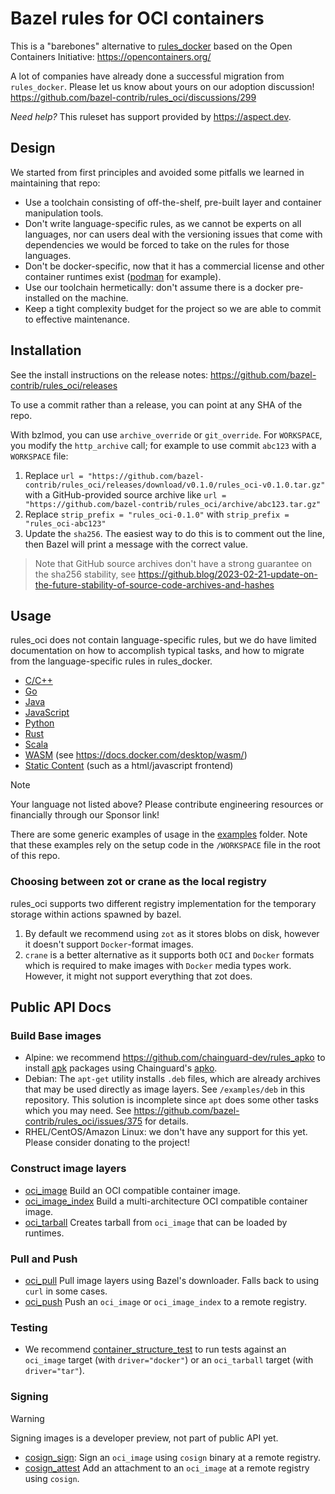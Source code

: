 # Bazel rules for OCI containers

This is a "barebones" alternative to [rules_docker](https://github.com/bazelbuild/rules_docker) based on the Open Containers Initiative: <https://opencontainers.org/>

A lot of companies have already done a successful migration from `rules_docker`. Please let us know about yours on our adoption discussion!
<https://github.com/bazel-contrib/rules_oci/discussions/299>

_Need help?_ This ruleset has support provided by https://aspect.dev.

## Design

We started from first principles and avoided some pitfalls we learned in maintaining that repo:

- Use a toolchain consisting of off-the-shelf, pre-built layer and container manipulation tools.
- Don't write language-specific rules, as we cannot be experts on all languages, nor can users deal with the versioning issues
  that come with dependencies we would be forced to take on the rules for those languages.
- Don't be docker-specific, now that it has a commercial license and other container runtimes exist ([podman](https://podman.io/) for example).
- Use our toolchain hermetically: don't assume there is a docker pre-installed on the machine.
- Keep a tight complexity budget for the project so we are able to commit to effective maintenance.

## Installation

See the install instructions on the release notes: <https://github.com/bazel-contrib/rules_oci/releases>

To use a commit rather than a release, you can point at any SHA of the repo.

With bzlmod, you can use `archive_override` or `git_override`. For `WORKSPACE`, you modify the `http_archive` call; for example to use commit `abc123` with a `WORKSPACE` file:

1. Replace `url = "https://github.com/bazel-contrib/rules_oci/releases/download/v0.1.0/rules_oci-v0.1.0.tar.gz"`
   with a GitHub-provided source archive like `url = "https://github.com/bazel-contrib/rules_oci/archive/abc123.tar.gz"`
1. Replace `strip_prefix = "rules_oci-0.1.0"` with `strip_prefix = "rules_oci-abc123"`
1. Update the `sha256`. The easiest way to do this is to comment out the line, then Bazel will
   print a message with the correct value.

> Note that GitHub source archives don't have a strong guarantee on the sha256 stability, see
> <https://github.blog/2023-02-21-update-on-the-future-stability-of-source-code-archives-and-hashes>

## Usage

rules_oci does not contain language-specific rules, but we do have limited documentation on how to accomplish typical tasks, and how to migrate from the language-specific rules in rules_docker.

- [C/C++](docs/cpp.md)
- [Go](docs/go.md)
- [Java](docs/java.md)
- [JavaScript](docs/javascript.md)
- [Python](docs/python.md)
- [Rust](docs/rust.md)
- [Scala](docs/scala.md)
- [WASM](https://github.com/bazel-contrib/rules_oci/tree/main/e2e/wasm) (see https://docs.docker.com/desktop/wasm/)
- [Static Content](docs/static_content.md) (such as a html/javascript frontend)

> [!NOTE]
> Your language not listed above? Please contribute engineering resources or financially through our Sponsor link!

There are some generic examples of usage in the [examples](https://github.com/bazel-contrib/rules_oci/tree/main/examples) folder.
Note that these examples rely on the setup code in the `/WORKSPACE` file in the root of this repo.

### Choosing between zot or crane as the local registry

rules_oci supports two different registry implementation for the temporary storage within actions spawned by bazel.

1. By default we recommend using `zot` as it stores blobs on disk, however it doesn't support `Docker`-format images.
2. `crane` is a better alternative as it supports both `OCI` and `Docker` formats which is required to make images with `Docker` media types work. However, it might not support everything that zot does.

## Public API Docs

### Build Base images

- Alpine: we recommend <https://github.com/chainguard-dev/rules_apko> to
  install [apk](https://wiki.alpinelinux.org/wiki/Package_management) packages
  using Chainguard's [apko](https://apko.dev).
- Debian: The `apt-get` utility installs `.deb` files, which are already archives
  that may be used directly as image layers. See `/examples/deb` in this repository.
  This solution is incomplete since `apt` does some other tasks which you may need.
  See https://github.com/bazel-contrib/rules_oci/issues/375 for details.
- RHEL/CentOS/Amazon Linux: we don't have any support for this yet. Please consider donating to the project!

### Construct image layers

- [oci_image](docs/image.md) Build an OCI compatible container image.
- [oci_image_index](docs/image_index.md) Build a multi-architecture OCI compatible container image.
- [oci_tarball](docs/tarball.md) Creates tarball from `oci_image` that can be loaded by runtimes.

### Pull and Push

- [oci_pull](docs/pull.md) Pull image layers using Bazel's downloader. Falls back to using `curl` in some cases.
- [oci_push](docs/push.md) Push an `oci_image` or `oci_image_index` to a remote registry.

### Testing

- We recommend [container_structure_test](https://github.com/GoogleContainerTools/container-structure-test#running-structure-tests-through-bazel) to run tests against an `oci_image` target (with `driver="docker"`) or an `oci_tarball` target (with `driver="tar"`).

### Signing

> [!WARNING]  
> Signing images is a developer preview, not part of public API yet.

- [cosign_sign](https://github.com/bazel-contrib/rules_oci/blob/main/cosign/private/sign.bzl): Sign an `oci_image` using `cosign` binary at a remote registry.
- [cosign_attest](https://github.com/bazel-contrib/rules_oci/blob/main/cosign/private/attest.bzl) Add an attachment to an `oci_image` at a remote registry using `cosign`.
